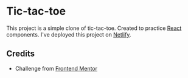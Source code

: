 # Tic-tac-toe

This project is a simple clone of tic-tac-toe. Created to practice [React](https://react.dev/) components. I've deployed this project on [Netlify](https://www.netlify.com/).

## Credits

- Challenge from [Frontend Mentor](https://www.frontendmentor.io/challenges/tic-tac-toe-game-Re7ZF_E2v)
